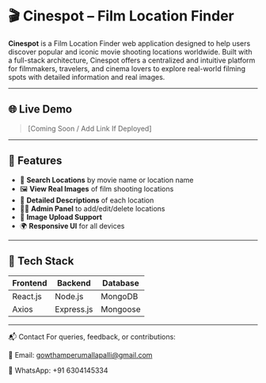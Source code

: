# 🎬 Cinespot – Film Location Finder

**Cinespot** is a Film Location Finder web application designed to help users discover popular and iconic movie shooting locations worldwide. Built with a full-stack architecture, Cinespot offers a centralized and intuitive platform for filmmakers, travelers, and cinema lovers to explore real-world filming spots with detailed information and real images.

---

## 🌐 Live Demo
> [Coming Soon / Add Link If Deployed]

---

## 📸 Features

- 🔎 **Search Locations** by movie name or location name
- 🖼️ **View Real Images** of film shooting locations
- 📍 **Detailed Descriptions** of each location
- 🧑‍💻 **Admin Panel** to add/edit/delete locations
- 📂 **Image Upload Support**
- 🌍 **Responsive UI** for all devices

---

## 🧱 Tech Stack

| Frontend | Backend     | Database |
|----------|-------------|----------|
| React.js | Node.js     | MongoDB  |
| Axios    | Express.js  | Mongoose |

---
📬 Contact
For queries, feedback, or contributions:

📧 Email: gowthamperumallapalli@gmail.com

💬 WhatsApp: +91 6304145334

